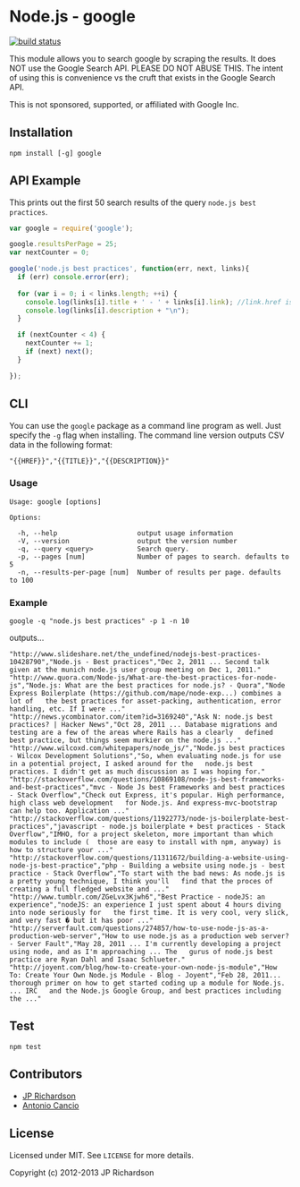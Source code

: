 Node.js - google
=====================

[![build status](https://secure.travis-ci.org/jprichardson/node-google.png)](http://travis-ci.org/jprichardson/node-google)

This module allows you to search google by scraping the results. It does NOT use the Google Search API. PLEASE DO NOT ABUSE THIS. The intent of using this is convenience vs the cruft that exists in the Google Search API.

This is not sponsored, supported, or affiliated with Google Inc.



Installation
------------

    npm install [-g] google



API Example
-------

This prints out the first 50 search results of the query `node.js best practices`.

```javascript
var google = require('google');

google.resultsPerPage = 25;
var nextCounter = 0;

google('node.js best practices', function(err, next, links){
  if (err) console.error(err);
  	
  for (var i = 0; i < links.length; ++i) {
    console.log(links[i].title + ' - ' + links[i].link); //link.href is an alias for link.link
    console.log(links[i].description + "\n");
  }

  if (nextCounter < 4) {
    nextCounter += 1;
    if (next) next();
  }

});
```



CLI
---

You can use the `google` package as a command line program as well. Just specify the `-g` flag when installing. The command line version outputs CSV data in the following format:

    "{{HREF}}","{{TITLE}}","{{DESCRIPTION}}"

### Usage

    
    Usage: google [options]

    Options:

      -h, --help                    output usage information
      -V, --version                 output the version number
      -q, --query <query>           Search query.
      -p, --pages [num]             Number of pages to search. defaults to 5
      -n, --results-per-page [num]  Number of results per page. defaults to 100


### Example

    google -q "node.js best practices" -p 1 -n 10

outputs...

    "http://www.slideshare.net/the_undefined/nodejs-best-practices-10428790","Node.js - Best practices","Dec 2, 2011 ... Second talk given at the munich node.js user group meeting on Dec 1, 2011."
    "http://www.quora.com/Node-js/What-are-the-best-practices-for-node-js","Node.js: What are the best practices for node.js? - Quora","Node Express Boilerplate (https://github.com/mape/node-exp...) combines a lot of   the best practices for asset-packing, authentication, error handling, etc. If I were ..."
    "http://news.ycombinator.com/item?id=3169240","Ask N: node.js best practices? | Hacker News","Oct 28, 2011 ... Database migrations and testing are a few of the areas where Rails has a clearly   defined best practice, but things seem murkier on the node.js ..."
    "http://www.wilcoxd.com/whitepapers/node_js/","Node.js best practices - Wilcox Development Solutions","So, when evaluating node.js for use in a potential project, I asked around for the   node.js best practices. I didn't get as much discussion as I was hoping for."
    "http://stackoverflow.com/questions/10869108/node-js-best-frameworks-and-best-practices","mvc - Node Js best Frameworks and best practices - Stack Overflow","Check out Express, it's popular. High performance, high class web development   for Node.js. And express-mvc-bootstrap can help too. Application ..."
    "http://stackoverflow.com/questions/11922773/node-js-boilerplate-best-practices","javascript - node.js boilerplate + best practices - Stack Overflow","IMHO, for a project skeleton, more important than which modules to include (  those are easy to install with npm, anyway) is how to structure your ..."
    "http://stackoverflow.com/questions/11311672/building-a-website-using-node-js-best-practice","php - Building a website using node.js - best practice - Stack Overflow","To start with the bad news: As node.js is a pretty young technique, I think you'll   find that the proces of creating a full fledged website and ..."
    "http://www.tumblr.com/ZGeLvx3Kjwh6","Best Practice - nodeJS: an experience","nodeJS: an experience I just spent about 4 hours diving into node seriously for   the first time. It is very cool, very slick, and very fast � but it has poor ..."
    "http://serverfault.com/questions/274857/how-to-use-node-js-as-a-production-web-server","How to use node.js as a production web server? - Server Fault","May 28, 2011 ... I'm currently developing a project using node, and as I'm approaching ... The   gurus of node.js best practice are Ryan Dahl and Isaac Schlueter."
    "http://joyent.com/blog/how-to-create-your-own-node-js-module","How To: Create Your Own Node.js Module - Blog - Joyent","Feb 28, 2011... thorough primer on how to get started coding up a module for Node.js. ... IRC   and the Node.js Google Group, and best practices including the ..."




Test
----

    npm test


Contributors
------------

* [JP Richardson](https://github.com/jprichardson)
* [Antonio Cancio](https://github.com/cancio)


License
-------

Licensed under MIT. See `LICENSE` for more details.

Copyright (c) 2012-2013 JP Richardson

